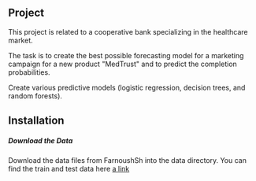 ## Project

This project is related to a cooperative bank specializing in the healthcare market.

The task is to create the best possible forecasting model for a marketing campaign for a new product "MedTrust" and to predict the completion probabilities.

Create various predictive models (logistic regression, decision trees, and random forests).

## Installation

##### Download the Data

Download the data files from FarnoushSh into the data directory.
You can find the train and test data here [a link](https://stackoverflow.com/questions/7653483/github-relative-link-in-markdown-file)

